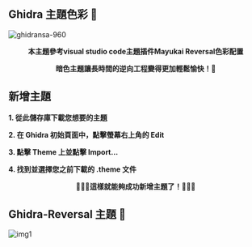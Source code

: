 ## Ghidra 主題色彩 🎨

![ghidransa-960](https://github.com/user-attachments/assets/d007b054-9945-4ae5-a29b-1b46f2988f1a)


**<p align="center">本主題參考visual studio code主題插件Mayukai Reversal色彩配置</p>**
**<p align="center">暗色主題讓長時間的逆向工程變得更加輕鬆愉快！🐉</p>**

## 新增主題
**1. 從此儲存庫下載您想要的主題**

**2. 在 Ghidra 初始頁面中，點擊螢幕右上角的 Edit**

**3. 點擊 Theme 上並點擊 Import...**

**4. 找到並選擇您之前下載的 .theme 文件**  

**<p align="center">🎉🎉🎉這樣就能夠成功新增主題了！🎉🎉🎉</p>**

## Ghidra-Reversal 主題 🎨
![img1](https://github.com/user-attachments/assets/b93d63cc-a361-4572-ba46-499846218814)
